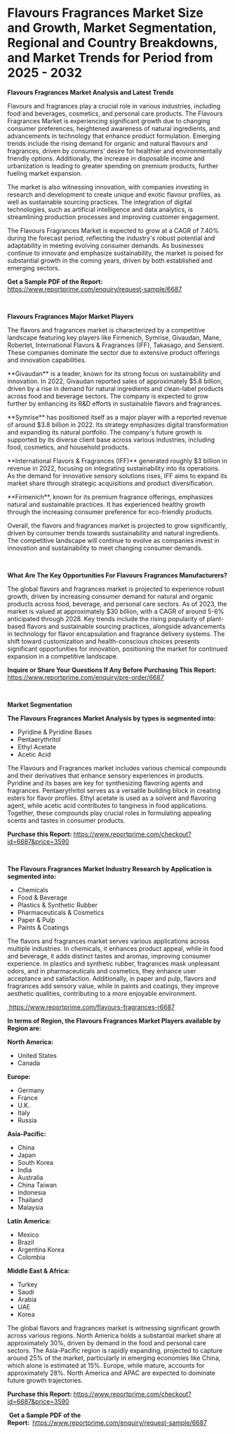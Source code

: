 <p><h1>Flavours Fragrances Market Size and Growth, Market Segmentation, Regional and Country Breakdowns, and Market Trends for Period from 2025 -  2032</h1></p><p><strong>Flavours Fragrances Market Analysis and Latest Trends</strong></p>
<p><p>Flavours and fragrances play a crucial role in various industries, including food and beverages, cosmetics, and personal care products. The Flavours Fragrances Market is experiencing significant growth due to changing consumer preferences, heightened awareness of natural ingredients, and advancements in technology that enhance product formulation. Emerging trends include the rising demand for organic and natural flavours and fragrances, driven by consumers' desire for healthier and environmentally friendly options. Additionally, the increase in disposable income and urbanization is leading to greater spending on premium products, further fueling market expansion.</p><p>The market is also witnessing innovation, with companies investing in research and development to create unique and exotic flavour profiles, as well as sustainable sourcing practices. The integration of digital technologies, such as artificial intelligence and data analytics, is streamlining production processes and improving customer engagement. </p><p>The Flavours Fragrances Market is expected to grow at a CAGR of 7.40% during the forecast period, reflecting the industry's robust potential and adaptability in meeting evolving consumer demands. As businesses continue to innovate and emphasize sustainability, the market is poised for substantial growth in the coming years, driven by both established and emerging sectors.</p></p>
<p><strong>Get a Sample PDF of the Report:&nbsp;</strong> <a href="https://www.reportprime.com/enquiry/request-sample/6687?utm_campaign=4575&utm_medium=2&utm_source=Github&utm_content=ia&utm_term=16052025&utm_id=flavours-fragrances">https://www.reportprime.com/enquiry/request-sample/6687</a></p>
<p>&nbsp;</p>
<p><strong>Flavours Fragrances Major Market Players</strong></p>
<p><p>The flavors and fragrances market is characterized by a competitive landscape featuring key players like Firmenich, Symrise, Givaudan, Mane, Robertet, International Flavors & Fragrances (IFF), Takasago, and Sensient. These companies dominate the sector due to extensive product offerings and innovation capabilities.</p><p>**Givaudan** is a leader, known for its strong focus on sustainability and innovation. In 2022, Givaudan reported sales of approximately $5.8 billion, driven by a rise in demand for natural ingredients and clean-label products across food and beverage sectors. The company is expected to grow further by enhancing its R&D efforts in sustainable flavors and fragrances.</p><p>**Symrise** has positioned itself as a major player with a reported revenue of around $3.8 billion in 2022. Its strategy emphasizes digital transformation and expanding its natural portfolio. The company's future growth is supported by its diverse client base across various industries, including food, cosmetics, and household products.</p><p>**International Flavors & Fragrances (IFF)** generated roughly $3 billion in revenue in 2022, focusing on integrating sustainability into its operations. As the demand for innovative sensory solutions rises, IFF aims to expand its market share through strategic acquisitions and product diversification.</p><p>**Firmenich**, known for its premium fragrance offerings, emphasizes natural and sustainable practices. It has experienced healthy growth through the increasing consumer preference for eco-friendly products.</p><p>Overall, the flavors and fragrances market is projected to grow significantly, driven by consumer trends towards sustainability and natural ingredients. The competitive landscape will continue to evolve as companies invest in innovation and sustainability to meet changing consumer demands.</p></p>
<p>&nbsp;</p>
<p><strong>What Are The Key Opportunities For Flavours Fragrances Manufacturers?</strong></p>
<p><p>The global flavors and fragrances market is projected to experience robust growth, driven by increasing consumer demand for natural and organic products across food, beverage, and personal care sectors. As of 2023, the market is valued at approximately $30 billion, with a CAGR of around 5-6% anticipated through 2028. Key trends include the rising popularity of plant-based flavors and sustainable sourcing practices, alongside advancements in technology for flavor encapsulation and fragrance delivery systems. The shift toward customization and health-conscious choices presents significant opportunities for innovation, positioning the market for continued expansion in a competitive landscape.</p></p>
<p><strong>Inquire or Share Your Questions If Any Before Purchasing This Report:</strong> <a href="https://www.reportprime.com/enquiry/pre-order/6687?utm_campaign=4575&utm_medium=2&utm_source=Github&utm_content=ia&utm_term=16052025&utm_id=flavours-fragrances">https://www.reportprime.com/enquiry/pre-order/6687</a></p>
<p>&nbsp;</p>
<p><strong>Market Segmentation</strong></p>
<p><strong>The Flavours Fragrances Market Analysis by types is segmented into:</strong></p>
<p><ul><li>Pyridine & Pyridine Bases</li><li>Pentaerythritol</li><li>Ethyl Acetate</li><li>Acetic Acid</li></ul></p>
<p><p>The Flavours and Fragrances market includes various chemical compounds and their derivatives that enhance sensory experiences in products. Pyridine and its bases are key for synthesizing flavoring agents and fragrances. Pentaerythritol serves as a versatile building block in creating esters for flavor profiles. Ethyl acetate is used as a solvent and flavoring agent, while acetic acid contributes to tanginess in food applications. Together, these compounds play crucial roles in formulating appealing scents and tastes in consumer products.</p></p>
<p><strong>Purchase this Report:&nbsp;</strong><a href="https://www.reportprime.com/checkout?id=6687&price=3590&utm_campaign=4575&utm_medium=2&utm_source=Github&utm_content=ia&utm_term=16052025&utm_id=flavours-fragrances">https://www.reportprime.com/checkout?id=6687&price=3590</a></p>
<p>&nbsp;</p>
<p><strong>The Flavours Fragrances Market Industry Research by Application is segmented into:</strong></p>
<p><ul><li>Chemicals</li><li>Food & Beverage</li><li>Plastics & Synthetic Rubber</li><li>Pharmaceuticals & Cosmetics</li><li>Paper & Pulp</li><li>Paints & Coatings</li></ul></p>
<p><p>The flavors and fragrances market serves various applications across multiple industries. In chemicals, it enhances product appeal, while in food and beverage, it adds distinct tastes and aromas, improving consumer experience. In plastics and synthetic rubber, fragrances mask unpleasant odors, and in pharmaceuticals and cosmetics, they enhance user acceptance and satisfaction. Additionally, in paper and pulp, flavors and fragrances add sensory value, while in paints and coatings, they improve aesthetic qualities, contributing to a more enjoyable environment.</p></p>
<p><a href="https://www.reportprime.com/flavours-fragrances-r6687?utm_campaign=4575&utm_medium=2&utm_source=Github&utm_content=ia&utm_term=16052025&utm_id=flavours-fragrances">&nbsp;https://www.reportprime.com/flavours-fragrances-r6687</a></p>
<p><strong>In terms of Region, the Flavours Fragrances Market Players available by Region are:</strong></p>
<p>
    <p> <strong> North America: </strong>
        <ul>
            <li>United States</li>
            <li>Canada</li>
        </ul>
        </p> 
    <p> <strong> Europe: </strong>
        <ul>
            <li>Germany</li>
            <li>France</li>
            <li>U.K.</li>
            <li>Italy</li>
            <li>Russia</li>
        </ul>
        </p> 
    <p> <strong> Asia-Pacific: </strong>
        <ul>
            <li>China</li>
            <li>Japan</li>
            <li>South Korea</li>
            <li>India</li>
            <li>Australia</li>
            <li>China Taiwan</li>
            <li>Indonesia</li>
            <li>Thailand</li>
            <li>Malaysia</li>
        </ul>
        </p> 
    <p> <strong> Latin America: </strong>
        <ul>
            <li>Mexico</li>
            <li>Brazil</li>
            <li>Argentina Korea</li>
            <li>Colombia</li>
        </ul>
        </p> 
    <p> <strong> Middle East & Africa: </strong>
        <ul>
            <li>Turkey</li>
            <li>Saudi</li>
            <li>Arabia</li>
            <li>UAE</li>
            <li>Korea</li>
        </ul>
    </p>
    </p>
<p><p>The global flavors and fragrances market is witnessing significant growth across various regions. North America holds a substantial market share at approximately 30%, driven by demand in the food and personal care sectors. The Asia-Pacific region is rapidly expanding, projected to capture around 25% of the market, particularly in emerging economies like China, which alone is estimated at 15%. Europe, while mature, accounts for approximately 28%. North America and APAC are expected to dominate future growth trajectories.</p></p>
<p><strong>Purchase this Report: </strong><a href="https://www.reportprime.com/checkout?id=6687&price=3590&utm_campaign=4575&utm_medium=2&utm_source=Github&utm_content=ia&utm_term=16052025&utm_id=flavours-fragrances">https://www.reportprime.com/checkout?id=6687&price=3590</a></p>
<p>&nbsp;<strong>Get a Sample PDF of the Report:&nbsp;&nbsp;</strong><a href="https://www.reportprime.com/enquiry/request-sample/6687?utm_campaign=4575&utm_medium=2&utm_source=Github&utm_content=ia&utm_term=16052025&utm_id=flavours-fragrances">https://www.reportprime.com/enquiry/request-sample/6687</a></p>
<p><strong></strong></p>
<p><p></p><p></p><p></p></p>